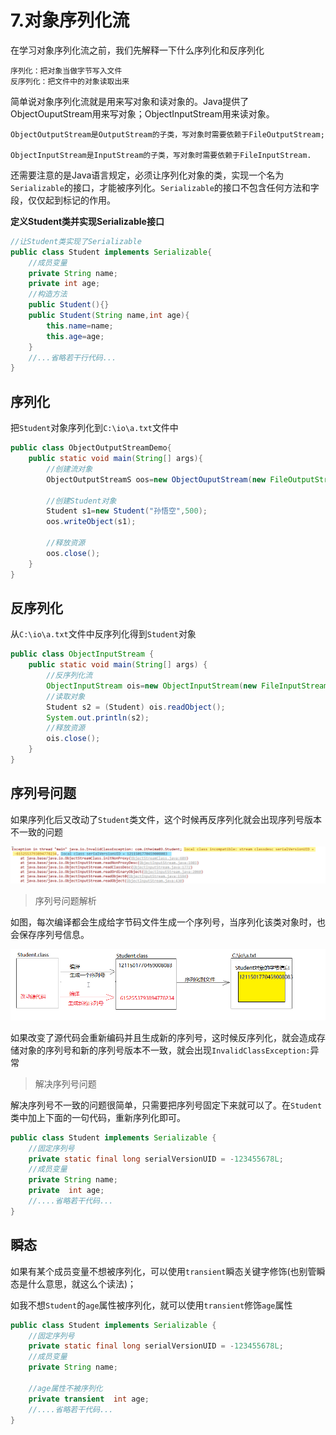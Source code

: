 # 7.对象序列化流
在学习对象序列化流之前，我们先解释一下什么序列化和反序列化

    序列化：把对象当做字节写入文件
    反序列化：把文件中的对象读取出来

简单说对象序列化流就是用来写对象和读对象的。Java提供了ObjectOuputStream用来写对象；ObjectInputStream用来读对象。

    ObjectOutputStream是OutputStream的子类，写对象时需要依赖于FileOutputStream;

    ObjectInputStream是InputStream的子类，写对象时需要依赖于FileInputStream.

还需要注意的是Java语言规定，必须让序列化对象的类，实现一个名为`Serializable`的接口，才能被序列化。`Serializable`的接口不包含任何方法和字段，仅仅起到标记的作用。


**定义Student类并实现Serializable接口**
```java
//让Student类实现了Serializable
public class Student implements Serializable{
    //成员变量
    private String name;
    private int age;
    //构造方法
    public Student(){}
    public Student(String name,int age){
        this.name=name;
        this.age=age;
    }
    //...省略若干行代码...
}
```

## 序列化
把`Student`对象序列化到`C:\io\a.txt`文件中

```java
public class ObjectOutputStreamDemo{
    public static void main(String[] args){
        //创建流对象
        ObjectOutputStreamS oos=new ObjectOuputStream(new FileOutputStream("C:\io\a.txt"));

        //创建Student对象
        Student s1=new Student("孙悟空",500);
        oos.writeObject(s1);

        //释放资源
        oos.close();
    }
}
```
## 反序列化
从`C:\io\a.txt`文件中反序列化得到`Student`对象
```java
public class ObjectInputStream {
    public static void main(String[] args) {
        //反序列化流
        ObjectInputStream ois=new ObjectInputStream(new FileInputStream("day10-code\\a.txt"));
        //读取对象
        Student s2 = (Student) ois.readObject();
        System.out.println(s2);
        //释放资源
        ois.close();
    }
}
```


## 序列号问题
如果序列化后又改动了`Student`类文件，这个时候再反序列化就会出现序列号版本不一致的问题

![](assets/2019-07-15-15-54-02.png)

> 序列号问题解析

如图，每次编译都会生成给字节码文件生成一个序列号，当序列化该类对象时，也会保存序列号信息。

![](assets/2019-07-15-16-03-32.png)

如果改变了源代码会重新编码并且生成新的序列号，这时候反序列化，就会造成存储对象的序列号和新的序列号版本不一致，就会出现`InvalidClassException:`异常

> 解决序列号问题

解决序列号不一致的问题很简单，只需要把序列号固定下来就可以了。在`Student`类中加上下面的一句代码，重新序列化即可。
```java
public class Student implements Serializable {
    //固定序列号
    private static final long serialVersionUID = -123455678L;
    //成员变量
    private String name;
    private  int age;
    //....省略若干代码...
}
```
## 瞬态
如果有某个成员变量不想被序列化，可以使用`transient`瞬态关键字修饰(也别管瞬态是什么意思，就这么个读法)；

如我不想`Student`的`age`属性被序列化，就可以使用`transient`修饰`age`属性
```java
public class Student implements Serializable {
    //固定序列号
    private static final long serialVersionUID = -123455678L;
    //成员变量
    private String name;

    //age属性不被序列化
    private transient  int age;
    //....省略若干代码...
}
```
